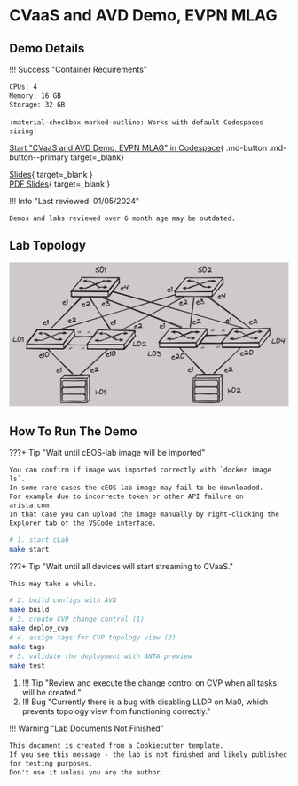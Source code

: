 # CVaaS and AVD Demo, EVPN MLAG

## Demo Details

!!! Success "Container Requirements"

    CPUs: 4  
    Memory: 16 GB  
    Storage: 32 GB  

    :material-checkbox-marked-outline: Works with default Codespaces sizing!

[Start "CVaaS and AVD Demo, EVPN MLAG" in Codespace](https://codespaces.new/arista-netdevops-community/one-click-se-demos?quickstart=1&devcontainer_path=.devcontainer%2Fcvaas-cvaas-and-avd-demo--evpn-mlag%2Fdevcontainer.json){ .md-button .md-button--primary target=_blank}

[Slides](https://arista-netdevops-community.github.io/one-click-se-demos/slides/cvaas-cvaas-and-avd-demo--evpn-mlag.html){ target=_blank }  
[PDF Slides](https://arista-netdevops-community.github.io/one-click-se-demos/pdfs/cvaas-cvaas-and-avd-demo--evpn-mlag.pdf){ target=_blank }  

!!! Info "Last reviewed: 01/05/2024"

    Demos and labs reviewed over 6 month age may be outdated.

## Lab Topology

![lab topology](img/small-l3ls-mlag.png)

## How To Run The Demo

???+ Tip "Wait until cEOS-lab image will be imported"

    You can confirm if image was imported correctly with `docker image ls`.  
    In some rare cases the cEOS-lab image may fail to be downloaded.
    For example due to incorrecte token or other API failure on arista.com.  
    In that case you can upload the image manually by right-clicking the Explorer tab of the VSCode interface.

```bash
# 1. start cLab
make start
```

???+ Tip "Wait until all devices will start streaming to CVaaS."

    This may take a while.

```bash
# 2. build configs with AVD
make build
# 3. create CVP change control (1)
make deploy_cvp
# 4. assign tags for CVP topology view (2)
make tags
# 5. validate the deployment with ANTA preview
make test
```

1. !!! Tip "Review and execute the change control on CVP when all tasks will be created."
2. !!! Bug "Currently there is a bug with disabling LLDP on Ma0, which prevents topology view from functioning correctly."

!!! Warning "Lab Documents Not Finished"

    This document is created from a Cookiecutter template.
    If you see this message - the lab is not finished and likely published for testing purposes.
    Don't use it unless you are the author.
